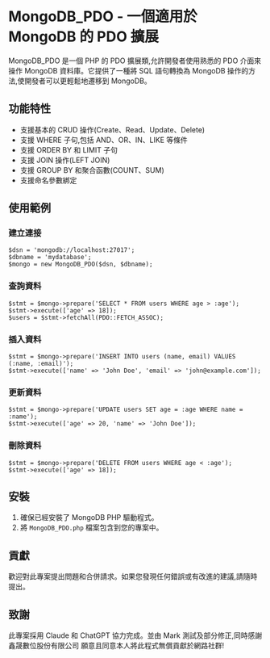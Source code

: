 <body>
    <h1>MongoDB_PDO - 一個適用於 MongoDB 的 PDO 擴展</h1>
    <p>MongoDB_PDO 是一個 PHP 的 PDO 擴展類,允許開發者使用熟悉的 PDO 介面來操作 MongoDB 資料庫。它提供了一種將 SQL 語句轉換為 MongoDB 操作的方法,使開發者可以更輕鬆地遷移到
        MongoDB。</p>
    <h2>功能特性</h2>
    <ul>
        <li>支援基本的 CRUD 操作(Create、Read、Update、Delete)</li>
        <li>支援 WHERE 子句,包括 AND、OR、IN、LIKE 等條件</li>
        <li>支援 ORDER BY 和 LIMIT 子句</li>
        <li>支援 JOIN 操作(LEFT JOIN)</li>
        <li>支援 GROUP BY 和聚合函數(COUNT、SUM)</li>
        <li>支援命名參數綁定</li>
    </ul>

 <h2>使用範例</h2>

  <h3>建立連接</h3>
    <pre><code>$dsn = 'mongodb://localhost:27017';
$dbname = 'mydatabase';
$mongo = new MongoDB_PDO($dsn, $dbname);</code></pre>
    <h3>查詢資料</h3>
    <pre><code>$stmt = $mongo->prepare('SELECT * FROM users WHERE age > :age');
$stmt->execute(['age' => 18]);
$users = $stmt->fetchAll(PDO::FETCH_ASSOC);</code></pre>
    <h3>插入資料</h3>
    <pre><code>$stmt = $mongo->prepare('INSERT INTO users (name, email) VALUES (:name, :email)');
$stmt->execute(['name' => 'John Doe', 'email' => 'john@example.com']);</code></pre>
    <h3>更新資料</h3>
    <pre><code>$stmt = $mongo->prepare('UPDATE users SET age = :age WHERE name = :name');
$stmt->execute(['age' => 20, 'name' => 'John Doe']);</code></pre>
    <h3>刪除資料</h3>
    <pre><code>$stmt = $mongo->prepare('DELETE FROM users WHERE age < :age');
$stmt->execute(['age' => 18]);</code></pre>
    <h2>安裝</h2>
    <ol>
        <li>確保已經安裝了 MongoDB PHP 驅動程式。</li>
        <li>將 <code>MongoDB_PDO.php</code> 檔案包含到您的專案中。</li>
    </ol>

 <h2>貢獻</h2>
    <p>歡迎對此專案提出問題和合併請求。如果您發現任何錯誤或有改進的建議,請隨時提出。</p>

 <h2>致謝</h2>
    <p>此專案採用 Claude 和 ChatGPT 協力完成。並由 Mark 測試及部分修正,同時感謝 鑫晟數位股份有限公司 願意且同意本人將此程式無償貢獻於網路社群!</p>

